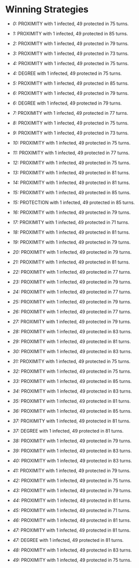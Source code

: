 # Winning Strategies

* _0:_ PROXIMITY with 1 infected, 49 protected in 75 turns.


* _1:_ PROXIMITY with 1 infected, 49 protected in 85 turns.


* _2:_ PROXIMITY with 1 infected, 49 protected in 79 turns.


* _3:_ PROXIMITY with 1 infected, 49 protected in 73 turns.


* _4:_ PROXIMITY with 1 infected, 49 protected in 75 turns.


* _4:_ DEGREE with 1 infected, 49 protected in 75 turns.


* _5:_ PROXIMITY with 1 infected, 49 protected in 85 turns.


* _6:_ PROXIMITY with 1 infected, 49 protected in 79 turns.


* _6:_ DEGREE with 1 infected, 49 protected in 79 turns.


* _7:_ PROXIMITY with 1 infected, 49 protected in 77 turns.


* _8:_ PROXIMITY with 1 infected, 49 protected in 75 turns.


* _9:_ PROXIMITY with 1 infected, 49 protected in 73 turns.


* _10:_ PROXIMITY with 1 infected, 49 protected in 75 turns.


* _11:_ PROXIMITY with 1 infected, 49 protected in 77 turns.


* _12:_ PROXIMITY with 1 infected, 49 protected in 75 turns.


* _13:_ PROXIMITY with 1 infected, 49 protected in 81 turns.


* _14:_ PROXIMITY with 1 infected, 49 protected in 81 turns.


* _15:_ PROXIMITY with 1 infected, 49 protected in 85 turns.


* _15:_ PROTECTION with 1 infected, 49 protected in 85 turns.


* _16:_ PROXIMITY with 1 infected, 49 protected in 79 turns.


* _17:_ PROXIMITY with 1 infected, 49 protected in 71 turns.


* _18:_ PROXIMITY with 1 infected, 49 protected in 81 turns.


* _19:_ PROXIMITY with 1 infected, 49 protected in 79 turns.


* _20:_ PROXIMITY with 1 infected, 49 protected in 79 turns.


* _21:_ PROXIMITY with 1 infected, 49 protected in 81 turns.


* _22:_ PROXIMITY with 1 infected, 49 protected in 77 turns.


* _23:_ PROXIMITY with 1 infected, 49 protected in 79 turns.


* _24:_ PROXIMITY with 1 infected, 49 protected in 77 turns.


* _25:_ PROXIMITY with 1 infected, 49 protected in 79 turns.


* _26:_ PROXIMITY with 1 infected, 49 protected in 77 turns.


* _27:_ PROXIMITY with 1 infected, 49 protected in 79 turns.


* _28:_ PROXIMITY with 1 infected, 49 protected in 83 turns.


* _29:_ PROXIMITY with 1 infected, 49 protected in 81 turns.


* _30:_ PROXIMITY with 1 infected, 49 protected in 83 turns.


* _31:_ PROXIMITY with 1 infected, 49 protected in 75 turns.


* _32:_ PROXIMITY with 1 infected, 49 protected in 75 turns.


* _33:_ PROXIMITY with 1 infected, 49 protected in 85 turns.


* _34:_ PROXIMITY with 1 infected, 49 protected in 83 turns.


* _35:_ PROXIMITY with 1 infected, 49 protected in 81 turns.


* _36:_ PROXIMITY with 1 infected, 49 protected in 85 turns.


* _37:_ PROXIMITY with 1 infected, 49 protected in 81 turns.


* _37:_ DEGREE with 1 infected, 49 protected in 81 turns.


* _38:_ PROXIMITY with 1 infected, 49 protected in 79 turns.


* _39:_ PROXIMITY with 1 infected, 49 protected in 83 turns.


* _40:_ PROXIMITY with 1 infected, 49 protected in 83 turns.


* _41:_ PROXIMITY with 1 infected, 49 protected in 79 turns.


* _42:_ PROXIMITY with 1 infected, 49 protected in 75 turns.


* _43:_ PROXIMITY with 1 infected, 49 protected in 79 turns.


* _44:_ PROXIMITY with 1 infected, 49 protected in 81 turns.


* _45:_ PROXIMITY with 1 infected, 49 protected in 71 turns.


* _46:_ PROXIMITY with 1 infected, 49 protected in 81 turns.


* _47:_ PROXIMITY with 1 infected, 49 protected in 81 turns.


* _47:_ DEGREE with 1 infected, 49 protected in 81 turns.


* _48:_ PROXIMITY with 1 infected, 49 protected in 83 turns.


* _49:_ PROXIMITY with 1 infected, 49 protected in 75 turns.


